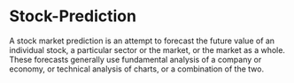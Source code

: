 # Stock-Prediction
A stock market prediction is an attempt to forecast the future value of an individual stock, a particular sector or the market, or the market as a whole. These forecasts generally use fundamental analysis of a company or economy, or technical analysis of charts, or a combination of the two.
